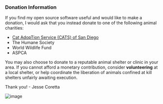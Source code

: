 ### Donation Information

If you find my open source software useful and would like to make a donation, I would ask that you instead donate to one of the following animal charities:

  - [Cat AdopTion Service (CATS) of San Diego](https://www.globalgiving.org/projects/homes-for-paws-cat-adoption-service-rescue/)
  - The Humane Society
  - World Wildlife Fund
  - ASPCA

You may also choose to donate to a reputable animal shelter or clinic in your area. If you cannot afford a monetary contribution, consider **volunteering** at a local shelter, or help coordinate the liberation of animals confined at kill shelters unfairly awaiting execution.

Thank you! - Jesse Coretta

![image](https://github.com/JesseCoretta/JesseCoretta/assets/74126726/0d9bbf47-813d-46ec-955d-45e5c040465f)

